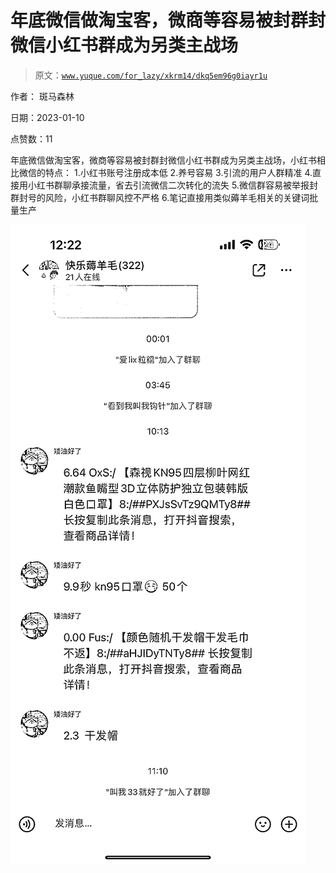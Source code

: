 # 年底微信做淘宝客，微商等容易被封群封微信小红书群成为另类主战场

> 原文：[`www.yuque.com/for_lazy/xkrm14/dkq5em96g0iayr1u`](https://www.yuque.com/for_lazy/xkrm14/dkq5em96g0iayr1u)



作者： 斑马森林 

日期：2023-01-10 

点赞数：11 

年底微信做淘宝客，微商等容易被封群封微信小红书群成为另类主战场，小红书相比微信的特点： 1.小红书账号注册成本低 2.养号容易 3.引流的用户人群精准 4.直接用小红书群聊承接流量，省去引流微信二次转化的流失 5.微信群容易被举报封群封号的风险，小红书群聊风控不严格 6.笔记直接用类似薅羊毛相关的关键词批量生产 

![](img/c574aacab3d69f1aea267adf5db2f559.png)  


